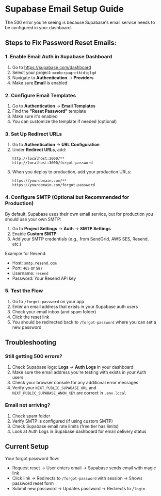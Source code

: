 # Supabase Email Setup Guide

The 500 error you're seeing is because Supabase's email service needs to be configured in your dashboard.

## Steps to Fix Password Reset Emails:

### 1. Enable Email Auth in Supabase Dashboard

1. Go to https://supabase.com/dashboard
2. Select your project: `mcnbnrpaqretktdiglqd`
3. Navigate to **Authentication** → **Providers**
4. Make sure **Email** is enabled

### 2. Configure Email Templates

1. Go to **Authentication** → **Email Templates**
2. Find the **"Reset Password"** template
3. Make sure it's enabled
4. You can customize the template if needed (optional)

### 3. Set Up Redirect URLs

1. Go to **Authentication** → **URL Configuration**
2. Under **Redirect URLs**, add:
   ```
   http://localhost:3000/**
   http://localhost:3000/forgot-password
   ```
3. When you deploy to production, add your production URLs:
   ```
   https://yourdomain.com/**
   https://yourdomain.com/forgot-password
   ```

### 4. Configure SMTP (Optional but Recommended for Production)

By default, Supabase uses their own email service, but for production you should use your own SMTP:

1. Go to **Project Settings** → **Auth** → **SMTP Settings**
2. Enable **Custom SMTP**
3. Add your SMTP credentials (e.g., from SendGrid, AWS SES, Resend, etc.)

Example for Resend:
- Host: `smtp.resend.com`
- Port: `465` or `587`
- Username: `resend`
- Password: Your Resend API key

### 5. Test the Flow

1. Go to `/forgot-password` on your app
2. Enter an email address that exists in your Supabase auth users
3. Check your email inbox (and spam folder)
4. Click the reset link
5. You should be redirected back to `/forgot-password` where you can set a new password

## Troubleshooting

### Still getting 500 errors?

1. Check Supabase logs: **Logs** → **Auth Logs** in your dashboard
2. Make sure the email address you're testing with exists in your Auth users
3. Check your browser console for any additional error messages
4. Verify your `NEXT_PUBLIC_SUPABASE_URL` and `NEXT_PUBLIC_SUPABASE_ANON_KEY` are correct in `.env.local`

### Email not arriving?

1. Check spam folder
2. Verify SMTP is configured (if using custom SMTP)
3. Check Supabase email rate limits (free tier has limits)
4. Look at Auth Logs in Supabase dashboard for email delivery status

## Current Setup

Your forgot password flow:
- Request reset → User enters email → Supabase sends email with magic link
- Click link → Redirects to `/forgot-password` with session → Shows password reset form
- Submit new password → Updates password → Redirects to `/login`

